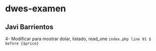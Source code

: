 # dwes-examen
## Javi Barrientos

4- Modificar para mostrar dolar, listado, read_one
`index.php line 91 $ before {$price}`
